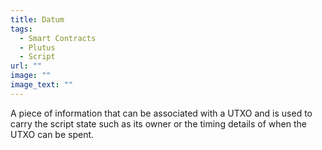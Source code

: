 ```yaml
---
title: Datum
tags:
  - Smart Contracts
  - Plutus
  - Script
url: ""
image: ""
image_text: ""
---
```


A piece of information that can be associated with a UTXO and is used to carry the script state such as its owner or the timing details of when the UTXO can be spent.
